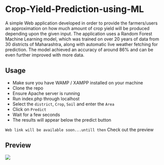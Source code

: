 # Crop-Yield-Prediction-using-ML

A simple Web application developed in order to provide the farmers/users an approximation on how much amount of crop yield will be produced depending upon the given input. 
The application uses a Random Forest Machine Learning model, which was trained on over 20 years of data from 30 districts of Maharashtra, along with automatic live weather fetching for prediction. The model achieved 
an accuracy of around 86% and can be even further improved with more data.

## Usage
- Make sure you have WAMP / XAMPP installed on your machine
- Clone the repo 
- Ensure Apache server is running
- Run index.php through localhost
- Select the `district`, `Crop`, `Soil` and enter the `Area` 
- Click on `Predict`
- Wait for a few seconds
- The results will appear below the predict button

```Web link will be available soon...untill then```
Check out the preview

## Preview
![](https://github.com/VaibhavSaini19/Crop-Yield-Prediction-using-ML/blob/master/CYP.png)
